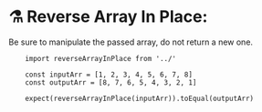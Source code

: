 # ⚗ Reverse Array In Place:

Be sure to manipulate the passed array, do not return a new one.

```
    import reverseArrayInPlace from '../'

    const inputArr = [1, 2, 3, 4, 5, 6, 7, 8]
    const outputArr = [8, 7, 6, 5, 4, 3, 2, 1]

    expect(reverseArrayInPlace(inputArr)).toEqual(outputArr)
```
